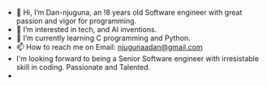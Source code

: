 - 👋 Hi, I’m Dan-njuguna, an !8 years old Software engineer with great passion and vigor for programming.
- 👀 I’m interested in tech, and AI inventions. 
- 🌱 I’m currently learning C programming and Python. 
- 📫 How to reach me on Email: njugunaadan@gmail.com
- I'm looking forward to being a Senior Software engineer with irresistable skill in coding. Passionate and Talented.
- 
<!---
Dan-njuguna/Dan-njuguna is a ✨ special ✨ repository because its `README.md` (this file) appears on your GitHub profile.
You can click the Preview link to take a look at your changes.
--->
